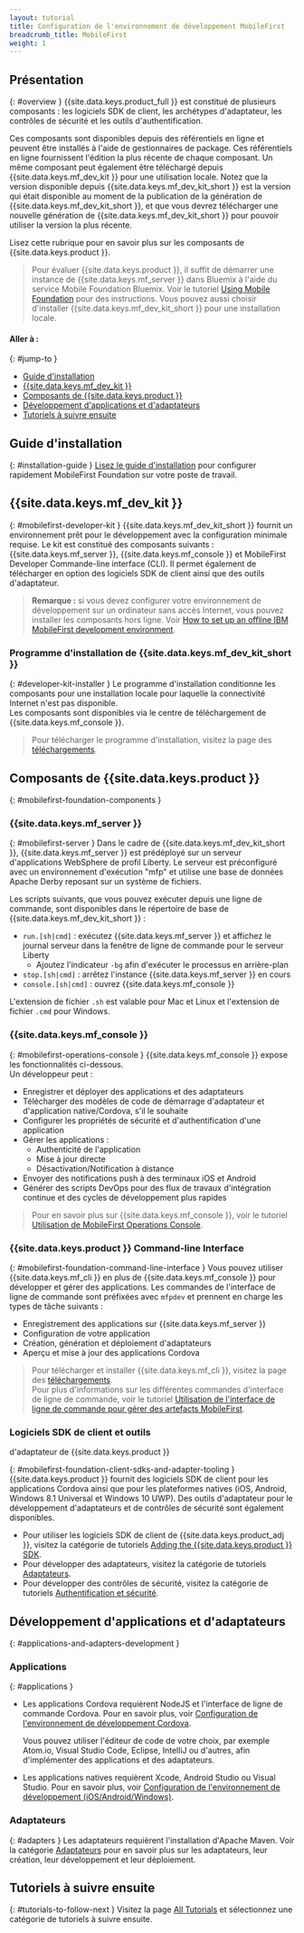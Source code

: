 ```yaml
---
layout: tutorial
title: Configuration de l'environnement de développement MobileFirst
breadcrumb_title: MobileFirst
weight: 1
---
```

<!-- NLS_CHARSET=UTF-8 -->
## Présentation
{: #overview }
{{site.data.keys.product_full }} est constitué de plusieurs composants : les logiciels SDK de client, les archétypes d'adaptateur, les contrôles de sécurité et les outils d'authentification. 

Ces composants sont disponibles depuis des référentiels en ligne et peuvent être
installés à l'aide de gestionnaires de package. Ces référentiels en ligne fournissent
l'édition la plus récente de chaque composant. Un même composant peut également être
téléchargé depuis {{site.data.keys.mf_dev_kit }} pour une utilisation locale. Notez
que la version disponible depuis {{site.data.keys.mf_dev_kit_short }} est
la version qui était disponible au moment de la publication de la génération de
{{site.data.keys.mf_dev_kit_short }}, et que vous devrez télécharger une
nouvelle génération de {{site.data.keys.mf_dev_kit_short }} pour pouvoir
utiliser la version la plus récente.  

Lisez cette rubrique pour en savoir plus sur les composants de {{site.data.keys.product }}.

> Pour évaluer {{site.data.keys.product }}, il suffit de démarrer une
instance
de {{site.data.keys.mf_server }} dans Bluemix à l'aide du service Mobile
Foundation Bluemix. Voir le tutoriel
[Using Mobile
Foundation](../../../bluemix/using-mobile-foundation/) pour des instructions. Vous pouvez aussi choisir d'installer
{{site.data.keys.mf_dev_kit_short }} pour une installation locale.
#### Aller à : 
{: #jump-to }

* [Guide d'installation](#installation-guide)
* [{{site.data.keys.mf_dev_kit }}](#mobilefirst-developer-kit)
* [Composants
de {{site.data.keys.product }}](#mobilefirst-foundation-components)
* [Développement d'applications
et d'adaptateurs](#applications-and-adapters-development)
* [Tutoriels à suivre ensuite](#tutorials-to-follow-next)

## Guide d'installation
{: #installation-guide }
[Lisez le guide d'installation](installation-guide) pour configurer
rapidement MobileFirst Foundation sur votre poste de travail. 

## {{site.data.keys.mf_dev_kit }}
{: #mobilefirst-developer-kit }
{{site.data.keys.mf_dev_kit_short }} fournit un environnement prêt pour le
développement avec la configuration minimale requise. Le kit est constitué des
composants suivants : {{site.data.keys.mf_server }},
{{site.data.keys.mf_console }} et MobileFirst Developer Commande-line
interface (CLI). Il permet également de télécharger en option des logiciels SDK de client
ainsi que des outils d'adaptateur.


> **Remarque :** si vous devez configurer votre environnement de
développement sur un ordinateur sans accès Internet, vous pouvez installer les composants
hors ligne. Voir [How to set up an offline IBM MobileFirst development environment]({{site.baseurl}}/blog/2016/03/31/howto-set-up-an-offline-ibm-mobilefirst-8-0-development-environment).

### Programme d'installation de {{site.data.keys.mf_dev_kit_short }} 
{: #developer-kit-installer }
Le programme d'installation conditionne les composants pour une installation locale pour
laquelle la connectivité Internet n'est pas disponible.   
Les composants sont disponibles via le centre de téléchargement de {{site.data.keys.mf_console }}.

> Pour télécharger le programme d'installation, visitez la page des
[téléchargements]({{site.baseurl}}/downloads/). 

## Composants de {{site.data.keys.product }} 
{: #mobilefirst-foundation-components }

### {{site.data.keys.mf_server }}
{: #mobilefirst-server }
Dans le cadre de {{site.data.keys.mf_dev_kit_short }},
{{site.data.keys.mf_server }} est prédéployé sur un serveur d'applications
WebSphere de profil Liberty.
Le serveur est préconfiguré avec un environnement d'exécution "mfp" et utilise une base de
données Apache Derby reposant sur un système de fichiers. 

Les scripts suivants, que vous pouvez exécuter depuis une ligne de commande, sont
disponibles dans le répertoire de base de {{site.data.keys.mf_dev_kit_short }} : 

* `run.[sh|cmd]` : exécutez
{{site.data.keys.mf_server }} et affichez le journal serveur dans la
fenêtre de ligne de commande pour le serveur Liberty 
    * Ajoutez l'indicateur `-bg` afin d'exécuter le processus en
arrière-plan 
* `stop.[sh|cmd]` : arrêtez l'instance
{{site.data.keys.mf_server }} en cours 
* `console.[sh|cmd]` : ouvrez {{site.data.keys.mf_console }}

L'extension de fichier `.sh` est valable pour Mac et Linux et
l'extension de fichier `.cmd` pour Windows. 

### {{site.data.keys.mf_console }}
{: #mobilefirst-operations-console }
{{site.data.keys.mf_console }} expose les fonctionnalités ci-dessous.   
Un développeur peut : 

- Enregistrer et déployer des applications et des adaptateurs 
- Télécharger des modèles de code de démarrage d'adaptateur et
d'application native/Cordova, s'il le souhaite  
- Configurer les propriétés de sécurité et d'authentification d'une
application 
- Gérer les applications : 
    - Authenticité de l'application 
    - Mise à jour directe
    - Désactivation/Notification à distance 
- Envoyer des notifications push à des terminaux iOS et Android 
- Générer des scripts DevOps pour des flux de travaux d'intégration continue
et des cycles de développement plus rapides 

> Pour en savoir plus sur {{site.data.keys.mf_console }}, voir le tutoriel
[Utilisation de MobileFirst
Operations Console](../../../product-overview/components/console/).
### {{site.data.keys.product }} Command-line Interface
{: #mobilefirst-foundation-command-line-interface }
Vous pouvez utiliser {{site.data.keys.mf_cli }} en plus de
{{site.data.keys.mf_console }} pour développer et
gérer des applications. Les commandes de l'interface de ligne de commande sont
préfixées avec `mfpdev` et prennent en charge les types de tâche
suivants : 

* Enregistrement des applications sur {{site.data.keys.mf_server }}
* Configuration de votre application
* Création, génération et déploiement d'adaptateurs
* Aperçu et mise à jour des applications Cordova

> Pour télécharger et installer {{site.data.keys.mf_cli }}, visitez la
page des [téléchargements]({{site.baseurl}}/downloads/).   
> Pour plus d'informations sur les différentes commandes d'interface de ligne de commande,
voir le tutoriel
[Utilisation
de l'interface de ligne de commande pour gérer des artefacts MobileFirst](../../../application-development/using-mobilefirst-cli-to-manage-mobilefirst-artifacts/).


### Logiciels SDK de client et outils
d'adaptateur de {{site.data.keys.product }}

{: #mobilefirst-foundation-client-sdks-and-adapter-tooling }
{{site.data.keys.product }} fournit des logiciels SDK de client pour les
applications Cordova ainsi que pour les plateformes natives (iOS, Android, Windows 8.1
Universal et Windows 10 UWP). Des outils d'adaptateur pour le développement
d'adaptateurs et de contrôles de sécurité sont également disponibles.


* Pour utiliser les logiciels SDK de client de
{{site.data.keys.product_adj }}, visitez la catégorie de tutoriels
[Adding the
{{site.data.keys.product }} SDK](../../../application-development/sdk/). 
* Pour développer des adaptateurs, visitez la catégorie de tutoriels
[Adaptateurs](../../../adapters/).   
* Pour développer des contrôles de sécurité, visitez la catégorie de tutoriels
[Authentification et sécurité](../../../authentication-and-security/).   

## Développement d'applications et d'adaptateurs 
{: #applications-and-adapters-development }

### Applications
{: #applications }
* Les applications Cordova requièrent NodeJS et l'interface de ligne de commande
Cordova. Pour en savoir plus, voir [Configuration de
l'environnement de développement Cordova](../cordova).

    Vous pouvez utiliser l'éditeur de code de
votre choix, par exemple Atom.io, Visual Studio Code, Eclipse, IntelliJ ou d'autres, afin
d'implémenter des applications et des adaptateurs.   
    
* Les applications natives requièrent Xcode, Android Studio ou Visual
Studio. Pour en savoir plus, voir [Configuration de
l'environnement de développement (iOS/Android/Windows)](../).

### Adaptateurs
{: #adapters }
Les adaptateurs requièrent l'installation d'Apache Maven. Voir la catégorie
[Adaptateurs](../../../adapters/) pour en savoir plus sur les
adaptateurs, leur création, leur développement et leur déploiement. 

## Tutoriels à suivre ensuite 
{: #tutorials-to-follow-next }
Visitez la page [All Tutorials](../../../all-tutorials/) et sélectionnez
une catégorie de tutoriels à suivre ensuite. 

